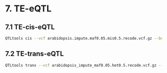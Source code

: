 # 7. TE-eQTL

## 7.1 TE-cis-eQTL

```bash
QTLtools cis --vcf arabidopsis.impute.maf0.05.mis0.5.recode.vcf.gz --bed Bna_TMM.bed.gz --cov PCA_top_10.pca.gz --nominal 1 --window 1000000 --std-err --out 02.nominal/cis.nominal
```

## 7.2 TE-trans-eQTL

```bash
QTLtools trans --vcf arabidopsis_impute_maf0.05.het0.5.recode.vcf.gz --bed Bna_TMM.bed.gz --cov PCA_10.pca.gz --nominal --threshold ${threshold} --window 1000000  --out 02.result/trans.nominal
```
